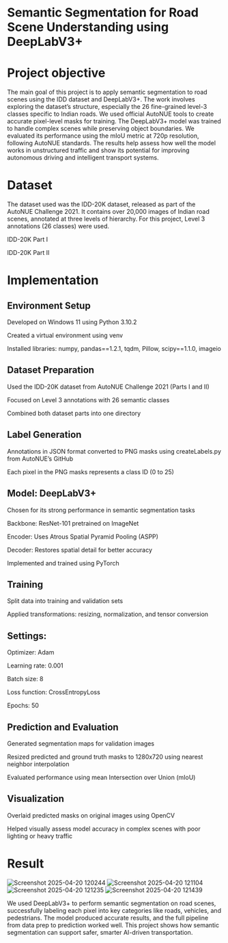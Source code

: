 # Semantic Segmentation for Road Scene Understanding using DeepLabV3+
# Project objective
The main goal of this project is to apply semantic segmentation to road scenes using the IDD dataset and DeepLabV3+. The work involves exploring the dataset’s structure, especially the 26 fine-grained level-3 classes specific to Indian roads. We used official AutoNUE tools to create accurate pixel-level masks for training. The DeepLabV3+ model was trained to handle complex scenes while preserving object boundaries. We evaluated its performance using the mIoU metric at 720p resolution, following AutoNUE standards. The results help assess how well the model works in unstructured traffic and show its potential for improving autonomous driving and intelligent transport systems.
# Dataset
The dataset used was the IDD-20K dataset, released as part of the AutoNUE Challenge 2021. It contains over 20,000 images of Indian road scenes, annotated at three levels of hierarchy. For this project, Level 3 annotations (26 classes) were used.

IDD-20K Part I

IDD-20K Part II

# Implementation
## Environment Setup

Developed on Windows 11 using Python 3.10.2


Created a virtual environment using venv


Installed libraries: numpy, pandas==1.2.1, tqdm, Pillow, scipy==1.1.0, imageio

## Dataset Preparation

Used the IDD-20K dataset from AutoNUE Challenge 2021 (Parts I and II)


Focused on Level 3 annotations with 26 semantic classes


Combined both dataset parts into one directory

## Label Generation

Annotations in JSON format converted to PNG masks using createLabels.py from AutoNUE’s GitHub


Each pixel in the PNG masks represents a class ID (0 to 25)


## Model: DeepLabV3+

Chosen for its strong performance in semantic segmentation tasks


Backbone: ResNet-101 pretrained on ImageNet


Encoder: Uses Atrous Spatial Pyramid Pooling (ASPP)


Decoder: Restores spatial detail for better accuracy


Implemented and trained using PyTorch

## Training

Split data into training and validation sets


Applied transformations: resizing, normalization, and tensor conversion


## Settings:

Optimizer: Adam


Learning rate: 0.001


Batch size: 8


Loss function: CrossEntropyLoss


Epochs: 50


## Prediction and Evaluation

Generated segmentation maps for validation images


Resized predicted and ground truth masks to 1280x720 using nearest neighbor interpolation


Evaluated performance using mean Intersection over Union (mIoU)


## Visualization

Overlaid predicted masks on original images using OpenCV


Helped visually assess model accuracy in complex scenes with poor lighting or heavy traffic

# Result

![Screenshot 2025-04-20 120244](https://github.com/user-attachments/assets/31807573-6ff3-4f9f-b9fb-bd15b4069bf9)
![Screenshot 2025-04-20 121104](https://github.com/user-attachments/assets/a590cbe9-55cd-4fbe-a70a-ce2d611074e6)
![Screenshot 2025-04-20 121235](https://github.com/user-attachments/assets/c08dea92-36ae-42f2-b298-19795b6402ba)
![Screenshot 2025-04-20 121439](https://github.com/user-attachments/assets/4599c479-5886-4cfa-b543-628aae2ce12f)


We used DeepLabV3+ to perform semantic segmentation on road scenes, successfully labeling each pixel into key categories like roads, vehicles, and pedestrians. The model produced accurate results, and the full pipeline from data prep to prediction worked well. This project shows how semantic segmentation can support safer, smarter AI-driven transportation.











